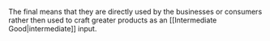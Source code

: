 The final means that they are directly used by the businesses or consumers rather then used to craft greater products as an [[Intermediate Good|intermediate]] input.